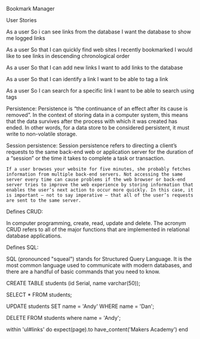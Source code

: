 Bookmark Manager

User Stories

As a user
So i can see links from the database
I want the database to show me logged links

As a user
So that I can quickly find web sites I recently bookmarked
I would like to see links in descending chronological order

As a user
So that I can add new links
I want to add links to the database

As a user
So that I can identify a link
I want to be able to tag a link

As a user
So I can search for a specific link
I want to be able to search using tags


Persistence:
	Persistence is “the continuance of an effect after its cause is removed”. In the context of storing data in a computer system, this means that the data survives after the process with which it was created has ended. In other words, for a data store to be considered persistent, it must write to non-volatile storage.

Session persistence:
	Session persistence refers to directing a client’s requests to the same back-end web or application server for the duration of a “session” or the time it takes to complete a task or transaction.

	If a user browses your website for five minutes, she probably fetches information from multiple back-end servers. Not accessing the same server every time can cause problems if the web browser or back-end server tries to improve the web experience by storing information that enables the user’s next action to occur more quickly. In this case, it is important – not to say imperative – that all of the user’s requests are sent to the same server.


Defines CRUD: 

In computer programming, create, read, update and delete.
The acronym CRUD refers to all of the major functions that are implemented in relational database applications.

Defines SQL:

SQL (pronounced "squeal") stands for Structured Query Language. It is the most common language used to communicate with modern databases, and there are a handful of basic commands that you need to know.

CREATE TABLE students (id Serial, name varchar(50));

SELECT * FROM students;

UPDATE students SET name = 'Andy' WHERE name = 'Dan';

DELETE FROM students where name = 'Andy';


within 'ul#links' do
  expect(page).to have_content('Makers Academy')
end

